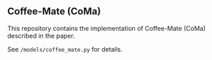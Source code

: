 ## Coffee-Mate (CoMa)

This repository contains the implementation of Coffee-Mate (CoMa) described in the paper.

See `/models/coffee_mate.py` for details.